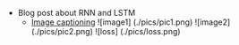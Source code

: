 - Blog post about RNN and LSTM 
 	- [Image captioning](https://kapilddatascience.wordpress.com/2017/01/07/image-captioning-using-rnn-and-lstm/)
        ![image1] (./pics/pic1.png)
        ![image2] (./pics/pic2.png)
        ![loss] (./pics/loss.png)
